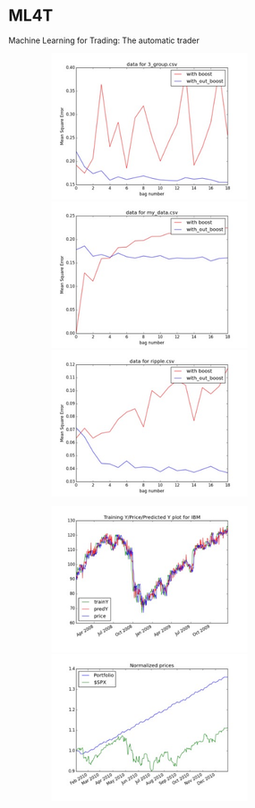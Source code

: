 # ML4T
Machine Learning for Trading: The automatic trader
<p align="center">
  <img src="./data_for_3_group.jpg" width="350"/>
  <img src="./data_for_my_data.jpg" width="350"/>
  <img src="./data_for_ripple.jpg" width="350"/>
</p>
<p align="center">
  <img src="./Train_IBM.jpg" width="350"/>
  <img src="./portfolio_SPX.jpg" width="350"/>
</p>